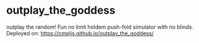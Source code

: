 # outplay_the_goddess
outplay the random!
Fun no limit holdem push-fold simulator with no blinds. 
Deployed on: https://cmpljs.github.io/outplay_the_goddess/
